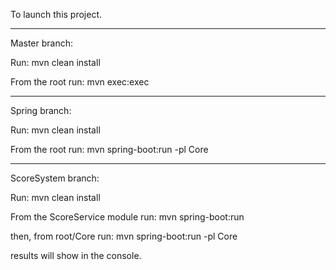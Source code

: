 To launch this project.


______________________
Master branch:

Run: mvn clean install

From the root run: mvn exec:exec

______________________
Spring branch:

Run: mvn clean install

From the root run: mvn spring-boot:run -pl Core

______________________
ScoreSystem branch:

Run: mvn clean install

From the ScoreService module run: mvn spring-boot:run 

then, from root/Core run: mvn spring-boot:run -pl Core 

results will show in the console.
